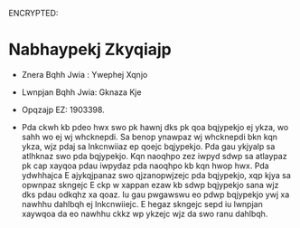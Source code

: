 ENCRYPTED:
# Nabhaypekj Zkyqiajp

* Znera Bqhh Jwia  : Ywephej Xqnjo
* Lwnpjan Bqhh Jwia: Gknaza Kje
* Opqzajp EZ: 1903398. 

* Pda ckwh kb pdeo hwx swo pk hawnj dks pk qoa bqjypekjo ej ykza, wo sahh wo ej wj whcknepdi. Sa benop ynawpaz wj whcknepdi bkn kqn ykza, wjz pdaj sa lnkcnwiiaz ep qoejc bqjypekjo. Pda gau ykjyalp sa atlhknaz swo pda bqjypekjo. Kqn naoqhpo zez iwpyd sdwp sa atlaypaz pk cap xayqoa pdau iwpydaz pda naoqhpo kb kqn hwop hwx. Pda ydwhhajca E ajykqjpanaz swo qjzanopwjzejc pda bqjypekjo, xqp kjya sa opwnpaz skngejc E ckp w xappan ezaw kb sdwp bqjypekjo sana wjz dks pdau odkqhz xa qoaz. Iu gau pwgawswu eo pdwp bqjypekjo ywj xa nawhhu dahlbqh ej lnkcnwiiejc. E hegaz skngejc sepd iu lwnpjan xaywqoa da eo nawhhu ckkz wp ykzejc wjz da swo ranu dahlbqh.    
